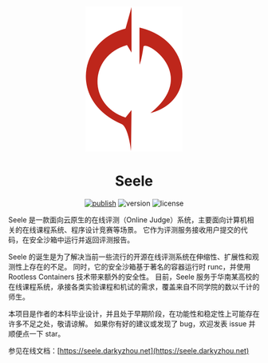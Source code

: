 <div style="text-align: center">
<img alt="Banner" src="docs/public/logo.svg">

# Seele

[![publish](https://github.com/darkyzhou/seele/actions/workflows/ci.yml/badge.svg)](https://github.com/darkyzhou/seele/actions/workflows/ci.yml)
![version](https://img.shields.io/github/v/release/darkyzhou/seele?include_prereleases&label=version&style=flat-square)
![license](https://img.shields.io/github/license/darkyzhou/seele?color=FF5531&style=flat-square)
</div>

Seele 是一款面向云原生的在线评测（Online Judge）系统，主要面向计算机相关的在线课程系统、程序设计竞赛等场景。 它作为评测服务接收用户提交的代码，在安全沙箱中运行并返回评测报告。

Seele 的诞生是为了解决当前一些流行的开源在线评测系统在伸缩性、扩展性和观测性上存在的不足。 同时，它的安全沙箱基于著名的容器运行时 runc，并使用 Rootless Containers 技术带来额外的安全性。 目前，Seele 服务于华南某高校的在线课程系统，承接各类实验课程和机试的需求，覆盖来自不同学院的数以千计的师生。

本项目是作者的本科毕业设计，并且处于早期阶段，在功能性和稳定性上可能存在许多不足之处，敬请谅解。 如果你有好的建议或发现了 bug，欢迎发表 issue 并顺便点一下 star。

参见在线文档：[https://seele.darkyzhou.net](https://seele.darkyzhou.net)
